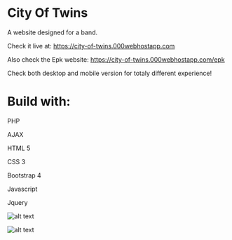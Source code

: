 # City Of Twins

A website designed for a band.

Check it live at: https://city-of-twins.000webhostapp.com

Also check the Epk website: https://city-of-twins.000webhostapp.com/epk

Check both desktop and mobile version for totaly different experience!

# Build with:
PHP

AJAX

HTML 5

CSS 3

Bootstrap 4 

Javascript 

Jquery

![alt text](https://raw.githubusercontent.com/GabrielMandler/CityOfTwins-Music/master/12.png?raw=true)

![alt text](https://raw.githubusercontent.com/GabrielMandler/CityOfTwins-Music/master/44.png?raw=true)
